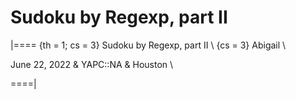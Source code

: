 # Sudoku by Regexp, part II

<!-- %% svg-grid: none -->

|====
{th = 1; cs = 3} Sudoku by Regexp, part II \\
{cs = 3} Abigail  \\

June 22, 2022 & YAPC::NA & Houston \\

====|
